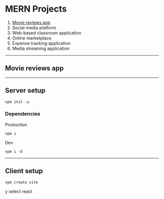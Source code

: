 # MERN Projects

1. [Movie reviews app](#movie-reviews-app)
2. Social media platform
3. Web-based classroom application
4. Online marketplace
5. Expense tracking application
6. Media streaming application

---

## Movie reviews app

---

## Server setup

```
npm init -y
```

### Dependencies

Production

```
npm i
```

Dev

```
npm i -D
```

---

## Client setup

```
npm create vite
```

y select react
